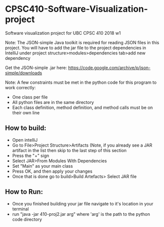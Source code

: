 # CPSC410-Software-Visualization-project
Software visualization project for UBC CPSC 410 2018 w1

Note: The JSON-simple Java toolkit is required for reading JSON files in this project. You will have to add the jar file to the project dependencies in IntelliJ under project structure>modules>dependencies tab>add new dependency

Get the JSON-simple .jar here:
https://code.google.com/archive/p/json-simple/downloads

Note: A few constraints must be met in the python code for this program to work correctly:
- One class per file
- All python files are in the same directory
- Each class definition, method definition, and method calls must be on their own line

## How to build:

- Open intelliJ
- Go to File>Project Structure>Artifacts (Note, if you already see a JAR artifact in the list then skip to the last step of this section
- Press the "+" sign
- Select JAR>From Modules With Dependencies
- Set "Main" as your main class
- Press OK, and then apply your changes
- Once that is done go to build>Build Artefacts> Select JAR file

## How to Run:

- Once you finished building your jar file navigate to it's location in your terminal
- run "java -jar 410-proj2.jar arg" where 'arg' is the path to the python code directory
